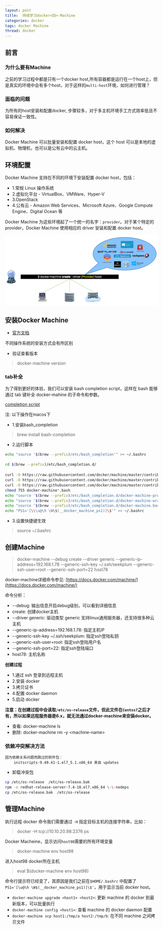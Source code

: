 ```yaml
---
layout: post
title:  持续学习docker<四>-Machine
categories: docker
tags: docker Machine
thread: docker
---
```

## 前言

### 为什么要有Machine
之前的学习过程中都是只有一个docker host,所有容器都是运行在一个host上，但是真实的环境中会有多个host，对于这样的`multi-host`环境，如何进行管理？

### 面临的问题
为所有的host安装和配置docker, 步骤较多，对于多主机环境手工方式效率低且不容易保证一致性。

### 如何解决
Docker Machine 可以批量安装和配置 docker host，这个 host 可以是本地的虚拟机、物理机，也可以是公有云中的云主机。

## 环境配置
Docker Machine 支持在不同的环境下安装配置 docker host，包括：

* 1.常规 Linux 操作系统
* 2.虚拟化平台 - VirtualBox、VMWare、Hyper-V
* 3.OpenStack
* 4.公有云 - Amazon Web Services、Microsoft Azure、Google Compute Engine、Digital Ocean 等

Docker Machine 为这些环境起了一个统一的名字：`provider`。对于某个特定的 provider，Docker Machine 使用相应的 driver 安装和配置 docker host。

![Docker Machine架构](/static/images/docker/docker-machine.jpg)

## 安装Docker Machine
* [官方文档](https://docs.docker.com/machine/install-machine/#install-machine-directly)

不同操作系统的安装方式会有所区别

* 验证查看版本

> docker-machine version

### tab补全
为了得到更好的体验，我们可以安装 bash completion script，这样在 bash 能够通过 tab 键补全 docker-mahine 的子命令和参数。

[completion script](https://github.com/docker/machine/tree/master/contrib/completion/bash)

注: 以下操作在macos下

* 1.安装bash_completion

> brew install bash-completion

* 2.运行脚本

```bash
echo "source '$(brew --prefix)/etc/bash_completion'" >> ~/.bashrc

cd $(brew --prefix)/etc/bash_completion.d/

curl -O https://raw.githubusercontent.com/docker/machine/master/contrib/completion/bash/docker-machine-prompt.bash
curl -O https://raw.githubusercontent.com/docker/machine/master/contrib/completion/bash/docker-machine-wrapper.bash
curl -O https://raw.githubusercontent.com/docker/machine/master/contrib/completion/bash/docker-machine.bash
chmod 755 docker-machine*.bash
echo "source '$(brew --prefix)/etc/bash_completion.d/docker-machine-prompt.bash'" >> ~/.bashrc
echo "source '$(brew --prefix)/etc/bash_completion.d/docker-machine-wrapper.bash'" >> ~/.bashrc
echo "source '$(brew --prefix)/etc/bash_completion.d/docker-machine.bash'" >> ~/.bashrc
echo "PS1='[\\\u@\h \W\$(__docker_machine_ps1)]\$'" >> ~/.bashrc
```

* 3.设置快捷键生效

> source ~/.bashrc

## 创建Machine
> docker-machine --debug create \-\-driver generic \-\-generic-ip-address=192.168.1.78 \-\-generic-ssh-key ~/.ssh/seekplum  \-\-generic-ssh-user=root \-\-generic-ssh-port=22 host78

docker-machine详细命令参见: [https://docs.docker.com/machine/](https://docs.docker.com/machine/)

命令分析：

* --debug: 输出信息开启debug级别，可以看到详细信息
* create: 创建docker主机
* --driver generic: 驱动类型 generic 支持linux通用服务器，还支持很多种云主机
* --generic-ip-address=192.168.1.78: 指定主机IP
* --generic-ssh-key ~/.ssh/seekplum: 指定ssh登陆私钥
* --generic-ssh-user=root: 指定ssh登陆用户名
* --generic-ssh-port=22: 指定ssh登陆端口
* host78: 主机名称

**创建过程**
* 1.通过 ssh 登录到远程主机
* 2.安装 docker
* 3.拷贝证书
* 4.配置 docker daemon
* 5.启动 docker

**注意：在创建过程中会读取`/etc/os-release`文件，但此文件在`Centos7`之后才有，所以如果远程服务器是6.x，就无法通过docker-machine来安装docker。**

* 查看: docker-machine ls
* 删除: docker-machine rm -y \<machine-name\>

### 依赖冲突解决方法
```text
因为依赖关系问题而跳过的软件包：
    initscripts-9.49.41-1.el7_5.1.x86_64 来自 updates
```

* 卸载冲突包

```bash
cp /etc/os-release  /etc/os-release.bak
rpm -e redhat-release-server-7.4-18.el7.x86_64 \-\-nodeps
cp /etc/os-release.bak  /etc/os-release
```

## 管理Machine
执行远程 docker 命令我们需要通过 `-H` 指定目标主机的连接字符串，比如：

> docker -H tcp://10.10.20.98:2376 ps

Docker Macheine，显示访问`host98`需要的所有环境变量

> docker-machine env host98

进入host98 docker所在主机

> eval $(docker-machine env host98)

命令行提示符已经变了，其原因是我们之前在`$HOME/.bashrc` 中配置了 `PS1='[\u@\h \W$(__docker_machine_ps1)]\$'`，用于显示当前 docker host。

* `docker-machine upgrade <host1> <host2>`: 更新 machine 的 docker 到最新版本，可以批量执行
* `docker-machine config <host1>`: 查看 machine 的 docker daemon 配置
* `docker-machine scp host1:/tmp/a host2:/tmp/b`: 在不同 machine 之间拷贝文件



